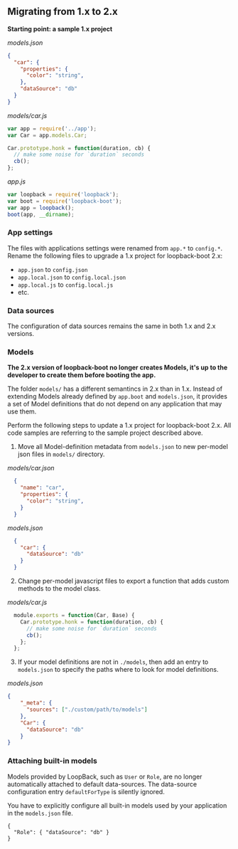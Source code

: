 ## Migrating from 1.x to 2.x

**Starting point: a sample 1.x project**

*models.json*

```json
{
  "car": {
    "properties": {
      "color": "string",
    },
    "dataSource": "db"
  }
}
```

*models/car.js*

```js
var app = require('../app');
var Car = app.models.Car;

Car.prototype.honk = function(duration, cb) {
  // make some noise for `duration` seconds
  cb();
};
```

*app.js*
```js
var loopback = require('loopback');
var boot = require('loopback-boot');
var app = loopback();
boot(app, __dirname);
```

### App settings

The files with applications settings were renamed from `app.*` to `config.*`.
Rename the following files to upgrade a 1.x project for loopback-boot 2.x:

  - `app.json` to `config.json`
  - `app.local.json` to `config.local.json`
  - `app.local.js` to `config.local.js`
  - etc.

### Data sources

The configuration of data sources remains the same in both 1.x and 2.x
versions.

### Models

**The 2.x version of loopback-boot no longer creates Models, it's up to the
developer to create them before booting the app.**

The folder `models/` has a different semantincs in 2.x than in 1.x. Instead
of extending Models already defined by `app.boot` and `models.json`,
it provides a set of Model definitions that do not depend on
any application that may use them.

Perform the following steps to update a 1.x project for loopback-boot 2.x.
All code samples are referring to the sample project described above.

 1. Move all Model-definition metadata from `models.json`
 to new per-model json files in `models/` directory.

  *models/car.json*

  ```json
    {
      "name": "car",
      "properties": {
        "color": "string",
      }
    }
  ```

  *models.json*

  ```json
    {
      "car": {
        "dataSource": "db"
      }
    }
  ```

 2. Change per-model javascript files to export a function that adds
 custom methods to the model class.

  *models/car.js*

  ```js
    module.exports = function(Car, Base) {
      Car.prototype.honk = function(duration, cb) {
        // make some noise for `duration` seconds
        cb();
      };
    };
  ```

 3. If your model definitions are not in `./models`, then add an entry
  to `models.json` to specify the paths where to look for model definitions.

  *models.json*

  ```json
  {
      "_meta": {
        "sources": ["./custom/path/to/models"]
      },
      "Car": {
        "dataSource": "db"
      }
  }
  ```

### Attaching built-in models

Models provided by LoopBack, such as `User` or `Role`, are no longer
automatically attached to default data-sources. The data-source configuration
entry `defaultForType` is silently ignored.

You have to explicitly configure all built-in models used by your application
in the `models.json` file.

```
{
  "Role": { "dataSource": "db" }
}
```
